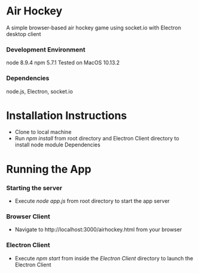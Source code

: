 # Air Hockey
A simple browser-based air hockey game using socket.io with Electron desktop client

### Development Environment
node 8.9.4
npm 5.7.1
Tested on MacOS 10.13.2

### Dependencies
node.js, Electron, socket.io

# Installation Instructions
* Clone to local machine
* Run _npm install_ from root directory and Electron Client directory to install node module Dependencies

# Running the App
### Starting the server
* Execute _node app.js_ from root directory to start the app server

### Browser Client
* Navigate to http://localhost:3000/airhockey.html from your browser

### Electron Client
* Execute _npm start_ from inside the _Electron Client_ directory to launch the Electron Client
